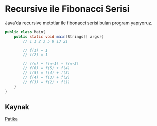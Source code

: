 # Recursive ile Fibonacci Serisi

Java'da recursive metotlar ile fibonacci serisi bulan program yapıyoruz.

```java
public class Main{
    public static void main(Strings[] args){
        // 1 1 2 3 5 8 13 21

        // f(1) = 1
        // f(2) = 1

        // f(n) = f(n-1) + f(n-2)
        // f(6) = f(5) + f(4)
        // f(5) = f(4) + f(3)
        // f(4) = f(3) + f(2)
        // f(3) = f(2) + f(1)
    }
}
```

## Kaynak

[Patika](https://app.patika.dev/moduller/java101/pratik-fibo-recursive)
